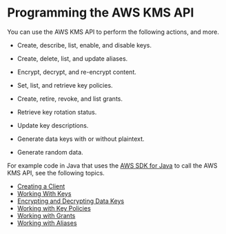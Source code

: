 # Programming the AWS KMS API<a name="programming-top"></a>

You can use the AWS KMS API to perform the following actions, and more\.

+ Create, describe, list, enable, and disable keys\.

+ Create, delete, list, and update aliases\.

+ Encrypt, decrypt, and re\-encrypt content\.

+ Set, list, and retrieve key policies\.

+ Create, retire, revoke, and list grants\.

+ Retrieve key rotation status\.

+ Update key descriptions\.

+ Generate data keys with or without plaintext\.

+ Generate random data\.

For example code in Java that uses the [AWS SDK for Java](https://aws.amazon.com/sdk-for-java/) to call the AWS KMS API, see the following topics\.


+ [Creating a Client](programming-client.md)
+ [Working With Keys](programming-keys.md)
+ [Encrypting and Decrypting Data Keys](programming-encryption.md)
+ [Working with Key Policies](programming-key-policies.md)
+ [Working with Grants](programming-grants.md)
+ [Working with Aliases](programming-aliases.md)